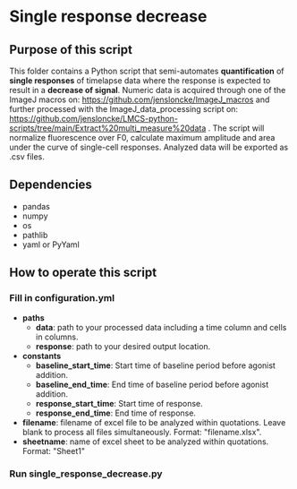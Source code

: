 # Single response decrease

## Purpose of this script
This folder contains a Python script that semi-automates **quantification** of **single responses** of timelapse data where the response is expected to result in a **decrease of signal**. Numeric data is acquired through one of the ImageJ macros on: https://github.com/jensloncke/ImageJ_macros and further processed with the ImageJ_data_processing script on: https://github.com/jensloncke/LMCS-python-scripts/tree/main/Extract%20multi_measure%20data .
The script will normalize fluorescence over F0, calculate maximum amplitude and area under the curve of single-cell responses. Analyzed data will be exported as .csv files.

## Dependencies 
* pandas
* numpy
* os
* pathlib
* yaml or PyYaml


## How to operate this script

### Fill in configuration.yml

* **paths**
	* **data**: path to your processed data including a time column and cells in columns.
	* **response**: path to your desired output location.
* **constants**
  * **baseline_start_time**: Start time of baseline period before agonist addition.
  * **baseline_end_time**: End time of baseline period before agonist addition.
  * **response_start_time**: Start time of response.
  * **response_end_time**: End time of response.
* **filename**: filename of excel file to be analyzed within quotations. Leave blank to process all files simultaneously. Format: "filename.xlsx".
* **sheetname**: name of excel sheet to be analyzed within quotations. Format: "Sheet1"

### Run single_response_decrease.py
